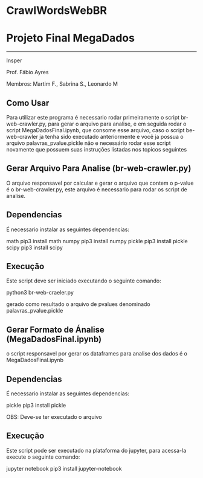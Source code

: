# CrawlWordsWebBR
# Projeto Final MegaDados
-------------

Insper

Prof. Fábio Ayres

Membros: Martim F., Sabrina S., Leonardo M

## Como Usar
Para utilizar este programa é necessario rodar primeiramente o script br-web-crawler.py, para gerar o arquivo para analise, e em seguida rodar o script MegaDadosFinal.ipynb, que consome esse arquivo, caso o script be-web-crawler ja tenha sido executado anteriormente e vocẽ ja possua o arquivo palavras_pvalue.pickle não e necessário rodar esse script novamente  que possuem suas instruções listadas nos topicos seguintes  


## Gerar Arquivo Para Analise (br-web-crawler.py)
O arquivo responsavel por calcular e gerar o arquivo que contem o p-value é o br-web-crawler.py, este arquivo é necessario para rodar os script de analise.

## Dependencias
É necessario instalar as seguintes dependencias:

math        pip3 install math
numpy       pip3 install numpy
pickle      pip3 install pickle
scipy       pip3 install scipy

## Execução
Este script deve ser iniciado executando o seguinte comando:

python3 br-web-craeler.py

gerado como resultado o arquivo de pvalues denominado palavras_pvalue.pickle 


## Gerar Formato de Ánalise (MegaDadosFinal.ipynb)
o script responsavel por gerar os dataframes para analise dos dados é o MegaDadosFinal.ipynb

## Dependencias
É necessario instalar as seguintes dependencias:

pickle      pip3 install pickle

OBS: Deve-se ter executado o arquivo 

## Execução
Este script pode ser executado na plataforma do jupyter, para acessa-la execute o seguinte comando:

jupyter notebook    pip3 install jupyter-notebook
